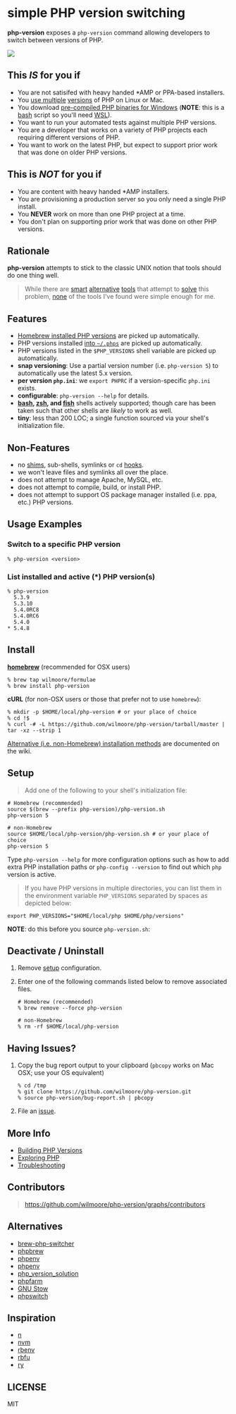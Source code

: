 # simple PHP version switching

**php-version** exposes a `php-version` command allowing developers to switch between versions of PHP.

![](https://i.cloudup.com/Rl7FXze6ra.png)

## This _IS_ for you if

- You are not satisifed with heavy handed \*AMP or PPA-based installers.
- You [use multiple][homebrew-php] [versions][php-build] of PHP on Linux or Mac.
- You download [pre-compiled PHP binaries for Windows][windows-bin] (**NOTE**: this is a [bash] script so you'll need [WSL]).
- You want to run your automated tests against multiple PHP versions.
- You are a developer that works on a variety of PHP projects each requiring different versions of PHP.
- You want to work on the latest PHP, but expect to support prior work that was done on older PHP versions.

## This is _NOT_ for you if

- You are content with heavy handed \*AMP installers.
- You are provisioning a production server so you only need a single PHP install.
- You **NEVER** work on more than one PHP project at a time.
- You don't plan on supporting prior work that was done on other PHP versions.

## Rationale

**php-version** attempts to stick to the classic UNIX notion that tools should do one thing well.

> While there are [smart](https://github.com/c9s/phpbrew) [alternative](https://github.com/CHH/phpenv)
> [tools](https://sourceforge.net/p/phpfarm/wiki/Home/) that attempt to [solve](https://github.com/convissor/php_version_solution)
> this problem, [none](https://www.gnu.org/s/stow/) of the tools I've found were simple enough for me.

## Features

- [Homebrew installed PHP versions][homebrew-php] are picked up automatically.
- PHP versions installed [into `~/.phps`][build-php-vers] are picked up automatically.
- PHP versions listed in the `$PHP_VERSIONS` shell variable are picked up automatically.
- **snap versioning**: Use a partial version number (i.e. `php-version 5`) to automatically use the latest 5.x version.
- **per version `php.ini`**: we `export PHPRC` if a version-specific `php.ini` exists.
- **configurable**: `php-version --help` for details.
- **[bash], [zsh], and [fish]** shells actively supported; though care has been taken such that other shells are _likely_ to work as well.
- **tiny**: less than 200 LOC; a single function sourced via your shell's initialization file.

## Non-Features

- no [shims][], sub-shells, symlinks or `cd` [hooks][].
- we won't leave files and symlinks all over the place.
- does not attempt to manage Apache, MySQL, etc.
- does not attempt to compile, build, or install PHP.
- does not attempt to support OS package manager installed (i.e. ppa, etc.) PHP versions.

## Usage Examples

### Switch to a specific PHP version

    % php-version <version>

### List installed and active (\*) PHP version(s)

    % php-version
      5.3.9
      5.3.10
      5.4.0RC8
      5.4.0RC6
      5.4.0
    * 5.4.8

## Install

**[homebrew](https://brew.sh/)** (recommended for OSX users)

    % brew tap wilmoore/formulae
    % brew install php-version

**cURL** (for non-OSX users or those that prefer not to use `homebrew`):

    % mkdir -p $HOME/local/php-version # or your place of choice
    % cd !$
    % curl -# -L https://github.com/wilmoore/php-version/tarball/master | tar -xz --strip 1

[Alternative (i.e. non-Homebrew) installation methods][opt-install] are documented on the wiki.

## Setup

> Add one of the following to your shell's initialization file:

    # Homebrew (recommended)
    source $(brew --prefix php-version)/php-version.sh
    php-version 5

    # non-Homebrew
    source $HOME/local/php-version/php-version.sh # or your place of choice
    php-version 5

Type `php-version --help` for more configuration options such as how to add extra PHP installation paths or `php-config --version` to find out which `php` version is active.

> If you have PHP versions in multiple directories, you can list them in the environment variable `PHP_VERSIONS` separated by spaces as depicted below:

    export PHP_VERSIONS="$HOME/local/php $HOME/php/versions"

**NOTE**: do this before you source `php-version.sh`:

## Deactivate / Uninstall

1.  Remove [setup](https://github.com/wilmoore/php-version#setup) configuration.

2.  Enter one of the following commands listed below to remove associated files.

        # Homebrew (recommended)
        % brew remove --force php-version

        # non-Homebrew
        % rm -rf $HOME/local/php-version

## Having Issues?

1.  Copy the bug report output to your clipboard (`pbcopy` works on Mac OSX; use your OS equivalent)

        % cd /tmp
        % git clone https://github.com/wilmoore/php-version.git
        % source php-version/bug-report.sh | pbcopy

2.  File an [issue](https://github.com/wilmoore/php-version/issues?state=open).

## More Info

- [Building PHP Versions][build-php-vers]
- [Exploring PHP][exploring]
- [Troubleshooting][trouble]

## Contributors

> https://github.com/wilmoore/php-version/graphs/contributors

## Alternatives

- [brew-php-switcher](https://github.com/philcook/brew-php-switcher)
- [phpbrew](https://github.com/c9s/phpbrew)
- [phpenv](https://github.com/CHH/phpenv)
- [phpenv](https://github.com/humanshell/phpenv)
- [php_version_solution](https://github.com/convissor/php_version_solution)
- [phpfarm](https://sourceforge.net/p/phpfarm/wiki/Home/)
- [GNU Stow](https://www.gnu.org/s/stow/)
- [phpswitch](https://github.com/jubianchi/phpswitch)

## Inspiration

- [n](https://github.com/visionmedia/n)
- [nvm](https://github.com/creationix/nvm)
- [rbenv](https://github.com/sstephenson/rbenv)
- [rbfu](https://github.com/hmans/rbfu)
- [ry](https://github.com/jayferd/ry)

## LICENSE

MIT

[bash]: https://www.gnu.org/software/bash/
[build-php-vers]: https://github.com/wilmoore/php-version/wiki/Building-PHP-Versions
[exploring]: https://github.com/wilmoore/php-version/wiki/Exploring-PHP
[fish]: https://fishshell.com/
[homebrew-php]: https://github.com/josegonzalez/homebrew-php
[hooks]: https://rvm.io/workflow/hooks
[manual-build]: https://github.com/wilmoore/php-version#compilation-recommendations
[opt-install]: https://github.com/wilmoore/php-version/wiki/Installing
[php-build]: https://github.com/CHH/php-build
[shims]: https://github.com/sstephenson/rbenv#understanding-shims
[trouble]: https://github.com/wilmoore/php-version/wiki/Troubleshooting
[windows-bin]: http://windows.php.net/download
[windows-port]: https://github.com/wilmoore/php-version/issues/2
[wsl]: https://docs.microsoft.com/en-us/windows/wsl/install-win10
[zsh]: https://www.zsh.org/
